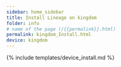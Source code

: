 ```yaml
---
sidebar: home_sidebar
title: Install Lineage on kingdom
folder: info
# name of the page (/{{permalink}}.html)
permalink: kingdom_Install.html
device: kingdom
---
```

{% include templates/device_install.md %}
